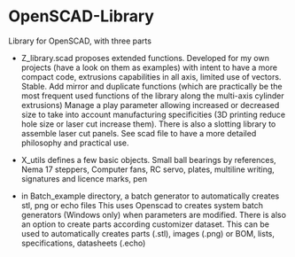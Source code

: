 # OpenSCAD-Library
Library for OpenSCAD, with three parts
- Z_library.scad proposes extended functions.
Developed for my own projects (have a look on them as examples) with intent to have a more compact code, extrusions capabilities in all axis, limited use of vectors. Stable.
Add mirror and duplicate functions (which are practically be the most frequent used functions of the library along the multi-axis cylinder extrusions)
Manage a play parameter allowing increased or decreased size to take into account manufacturing specificities (3D printing reduce hole size or laser cut increase them).
There is also a slotting library to assemble laser cut panels.
See scad file to have a more detailed philosophy and practical use.

- X_utils defines a few basic objects.
Small ball bearings by references, Nema 17 steppers, Computer fans, RC servo, plates, multiline writing, signatures and licence marks, pen

- in Batch_example directory, a batch generator to automatically creates stl, png or echo files
This uses Openscad to creates system batch generators (Windows only) when parameters are modified. 
There is also an option to create parts according customizer dataset.
This can be used to automatically creates parts (.stl), images (.png) or BOM, lists, specifications, datasheets (.echo)
